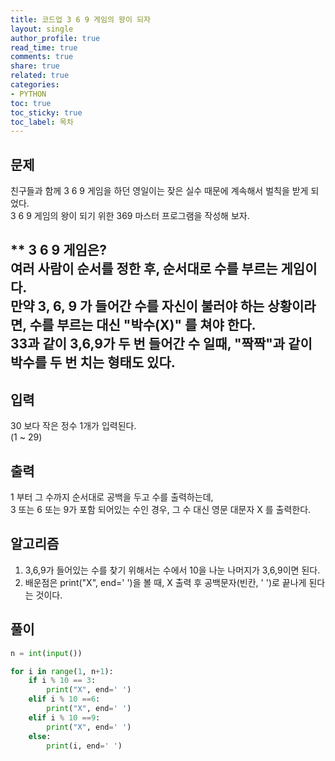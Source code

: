 ```yaml
---
title: 코드업 3 6 9 게임의 왕이 되자
layout: single
author_profile: true
read_time: true
comments: true
share: true
related: true
categories:
- PYTHON
toc: true
toc_sticky: true
toc_label: 목차
---
```


## 문제 
친구들과 함께 3 6 9 게임을 하던 영일이는 잦은 실수 때문에 계속해서 벌칙을 받게 되었다. <br>
3 6 9 게임의 왕이 되기 위한 369 마스터 프로그램을 작성해 보자.<br>

** 3 6 9 게임은?<br>
여러 사람이 순서를 정한 후, 순서대로 수를 부르는 게임이다.<br>
만약 3, 6, 9 가 들어간 수를 자신이 불러야 하는 상황이라면, 수를 부르는 대신 "박수(X)" 를 쳐야 한다.<br>
33과 같이 3,6,9가 두 번 들어간 수 일때, "짝짝"과 같이 박수를 두 번 치는 형태도 있다. <br>
------

## 입력
30 보다 작은 정수 1개가 입력된다.<br>
(1 ~ 29)<br>

## 출력
1 부터 그 수까지 순서대로 공백을 두고 수를 출력하는데,<br>
3 또는 6 또는 9가 포함 되어있는 수인 경우, 그 수 대신 영문 대문자 X 를 출력한다.<br>

## 알고리즘
1. 3,6,9가 들어있는 수를 찾기 위해서는 수에서 10을 나눈 나머지가 3,6,9이면 된다. <br>
2. 배운점은 print("X", end=' ')을 볼 때, X 출력 후 공백문자(빈칸, ' ')로 끝나게 된다는 것이다. <br>

## 풀이
```python
n = int(input())

for i in range(1, n+1):
    if i % 10 == 3:
        print("X", end=' ')
    elif i % 10 ==6:
        print("X", end=' ')
    elif i % 10 ==9:
        print("X", end=' ')
    else:
        print(i, end=' ')
```
